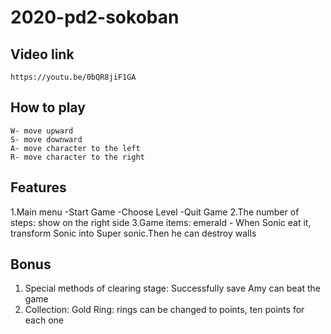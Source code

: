 # 2020-pd2-sokoban
## Video link
    https://youtu.be/0bQR8jiF1GA

## How to play
    W- move upward
    S- move downward
    A- move character to the left
    R- move character to the right

## Features
1.Main menu
 -Start Game
 -Choose Level
 -Quit Game
2.The number of steps: show on the right side
3.Game items: emerald - When Sonic eat it, transform Sonic into Super sonic.Then he can destroy 
  walls

## Bonus
1. Special methods of clearing stage: Successfully save Amy can beat the game
2. Collection: Gold Ring: rings can be changed to points, ten points for each one
